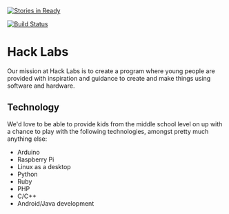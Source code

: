 [![Stories in Ready](https://badge.waffle.io/powellc/rise.png?label=ready&title=Ready)](https://waffle.io/powellc/rise)

[![Build Status](https://travis-ci.org/powellc/rise.svg?branch=master)](https://travis-ci.org/powellc/rise)

Hack Labs
=========

Our mission at Hack Labs is to create a program where young people are provided
with inspiration and guidance to create and make things using software and
hardware.

Technology
----------

We'd love to be able to provide kids from the middle school level on up with a
chance to play with the following technologies, amongst pretty much anything
else:

  * Arduino
  * Raspberry Pi
  * Linux as a desktop
  * Python
  * Ruby
  * PHP
  * C/C++
  * Android/Java development

